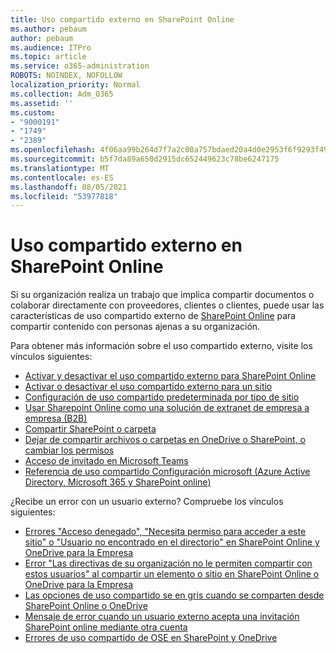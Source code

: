 ```yaml
---
title: Uso compartido externo en SharePoint Online
ms.author: pebaum
author: pebaum
ms.audience: ITPro
ms.topic: article
ms.service: o365-administration
ROBOTS: NOINDEX, NOFOLLOW
localization_priority: Normal
ms.collection: Adm_O365
ms.assetid: ''
ms.custom:
- "9000191"
- "1749"
- "2389"
ms.openlocfilehash: 4f06aa99b264d7f7a2c00a757bdaed20a4d0e2953f6f9293f4987ae448fb17bb
ms.sourcegitcommit: b5f7da89a650d2915dc652449623c78be6247175
ms.translationtype: MT
ms.contentlocale: es-ES
ms.lasthandoff: 08/05/2021
ms.locfileid: "53977818"
---
```

# <a name="external-sharing-in-sharepoint-online"></a>Uso compartido externo en SharePoint Online

Si su organización realiza un trabajo que implica compartir documentos o colaborar directamente con proveedores, clientes o clientes, puede usar las características de uso compartido externo de [SharePoint Online](https://docs.microsoft.com/sharepoint/external-sharing-overview) para compartir contenido con personas ajenas a su organización.

Para obtener más información sobre el uso compartido externo, visite los vínculos siguientes:

- [Activar y desactivar el uso compartido externo para SharePoint Online](https://docs.microsoft.com/sharepoint/turn-external-sharing-on-or-off)
- [Activar o desactivar el uso compartido externo para un sitio](https://docs.microsoft.com/sharepoint/change-external-sharing-site)
- [Configuración de uso compartido predeterminada por tipo de sitio](https://docs.microsoft.com/Office365/Enterprise/microsoft-365-guest-settings#sharepoint-site-level)
- [Usar Sharepoint Online como una solución de extranet de empresa a empresa (B2B)](https://docs.microsoft.com/sharepoint/create-b2b-extranet)
- [Compartir SharePoint o carpeta](https://support.office.com/article/share-sharepoint-files-or-folders-1fe37332-0f9a-4719-970e-d2578da4941c)
- [Dejar de compartir archivos o carpetas en OneDrive o SharePoint, o cambiar los permisos](https://support.office.com/article/stop-sharing-onedrive-or-sharepoint-files-or-folders-or-change-permissions-0a36470f-d7fe-40a0-bd74-0ac6c1e13323)
- [Acceso de invitado en Microsoft Teams](https://docs.microsoft.com/MicrosoftTeams/guest-access)
- [Referencia de uso compartido Configuración microsoft (Azure Active Directory, Microsoft 365 y SharePoint online)](https://docs.microsoft.com/Office365/Enterprise/microsoft-365-guest-settings)

¿Recibe un error con un usuario externo? Compruebe los vínculos siguientes:

- [Errores "Acceso denegado", "Necesita permiso para acceder a este sitio" o "Usuario no encontrado en el directorio" en SharePoint Online y OneDrive para la Empresa](https://docs.microsoft.com/sharepoint/support/administration/access-denied-or-need-permission-error-sharepoint-online-or-onedrive-for-business)
- [Error "Las directivas de su organización no le permiten compartir con estos usuarios" al compartir un elemento o sitio en SharePoint Online o OneDrive para la Empresa](https://docs.microsoft.com/sharepoint/support/administration/organization-policies-do-not-allow-you-to-share-with-users-error)
- [Las opciones de uso compartido se en gris cuando se comparten desde SharePoint Online o OneDrive](https://docs.microsoft.com/sharepoint/support/administration/sharing-options-grayed-out-when-sharing-from-sharepoint-online-or-onedrive)
- [Mensaje de error cuando un usuario externo acepta una invitación SharePoint online mediante otra cuenta](https://docs.microsoft.com/sharepoint/support/sharing-and-permissions/error-when-external-user-accepts-an-invitation-by-using-another-account)
- [Errores de uso compartido de OSE en SharePoint y OneDrive](https://docs.microsoft.com/sharepoint/sharepoint-onedrive-error-message)


